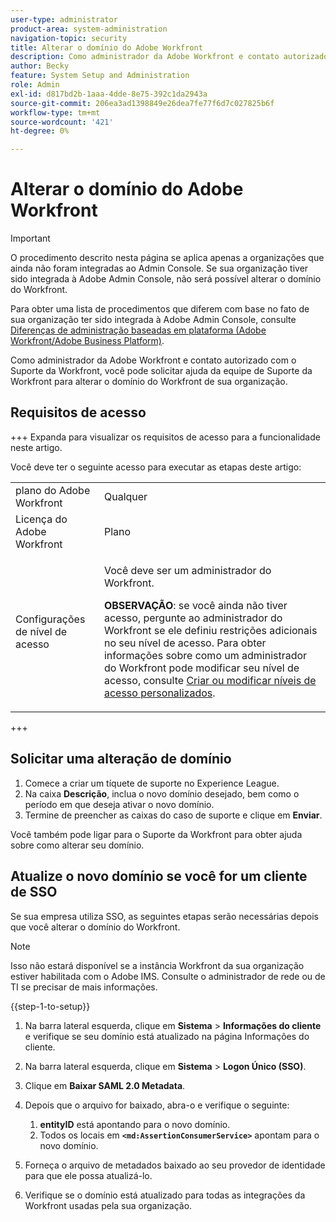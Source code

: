 ```yaml
---
user-type: administrator
product-area: system-administration
navigation-topic: security
title: Alterar o domínio do Adobe Workfront
description: Como administrador da Adobe Workfront e contato autorizado com o Suporte da Workfront, você pode solicitar ajuda da equipe de Suporte da Workfront para alterar o domínio do Workfront de sua organização.
author: Becky
feature: System Setup and Administration
role: Admin
exl-id: d817bd2b-1aaa-4dde-8e75-392c1da2943a
source-git-commit: 206ea3ad1398849e26dea7fe77f6d7c027825b6f
workflow-type: tm+mt
source-wordcount: '421'
ht-degree: 0%

---
```


# Alterar o domínio do Adobe Workfront

>[!IMPORTANT]
>
>O procedimento descrito nesta página se aplica apenas a organizações que ainda não foram integradas ao Admin Console. Se sua organização tiver sido integrada à Adobe Admin Console, não será possível alterar o domínio do Workfront.
>
>Para obter uma lista de procedimentos que diferem com base no fato de sua organização ter sido integrada à Adobe Admin Console, consulte [Diferenças de administração baseadas em plataforma (Adobe Workfront/Adobe Business Platform)](../../../administration-and-setup/get-started-wf-administration/actions-in-admin-console.md).

Como administrador da Adobe Workfront e contato autorizado com o Suporte da Workfront, você pode solicitar ajuda da equipe de Suporte da Workfront para alterar o domínio do Workfront de sua organização.

## Requisitos de acesso

+++ Expanda para visualizar os requisitos de acesso para a funcionalidade neste artigo.

Você deve ter o seguinte acesso para executar as etapas deste artigo:

<table style="table-layout:auto"> 
 <col> 
 <col> 
 <tbody> 
  <tr> 
   <td role="rowheader">plano do Adobe Workfront</td> 
   <td>Qualquer</td> 
  </tr> 
  <tr> 
   <td role="rowheader">Licença do Adobe Workfront</td> 
   <td>Plano</td> 
  </tr> 
  <tr> 
   <td role="rowheader">Configurações de nível de acesso</td> 
   <td> <p>Você deve ser um administrador do Workfront.</p> <p><b>OBSERVAÇÃO</b>: se você ainda não tiver acesso, pergunte ao administrador do Workfront se ele definiu restrições adicionais no seu nível de acesso. Para obter informações sobre como um administrador do Workfront pode modificar seu nível de acesso, consulte <a href="../../../administration-and-setup/add-users/configure-and-grant-access/create-modify-access-levels.md" class="MCXref xref">Criar ou modificar níveis de acesso personalizados</a>.</p> </td> 
  </tr> 
 </tbody> 
</table>

+++

## Solicitar uma alteração de domínio

1. Comece a criar um tíquete de suporte no Experience League.
1. Na caixa **Descrição**, inclua o novo domínio desejado, bem como o período em que deseja ativar o novo domínio.
1. Termine de preencher as caixas do caso de suporte e clique em **Enviar**.

Você também pode ligar para o Suporte da Workfront para obter ajuda sobre como alterar seu domínio.

## Atualize o novo domínio se você for um cliente de SSO

Se sua empresa utiliza SSO, as seguintes etapas serão necessárias depois que você alterar o domínio do Workfront.

>[!NOTE]
>
>Isso não estará disponível se a instância Workfront da sua organização estiver habilitada com o Adobe IMS. Consulte o administrador de rede ou de TI se precisar de mais informações.

{{step-1-to-setup}}

1. Na barra lateral esquerda, clique em **Sistema** > **Informações do cliente** e verifique se seu domínio está atualizado na página Informações do cliente.

1. Na barra lateral esquerda, clique em **Sistema** > **Logon Único (SSO)**.

1. Clique em **Baixar SAML 2.0 Metadata**.
1. Depois que o arquivo for baixado, abra-o e verifique o seguinte:

   1. **entityID** está apontando para o novo domínio.
   1. Todos os locais em **`<md:AssertionConsumerService>`** apontam para o novo domínio.

1. Forneça o arquivo de metadados baixado ao seu provedor de identidade para que ele possa atualizá-lo.
1. Verifique se o domínio está atualizado para todas as integrações da Workfront usadas pela sua organização.
